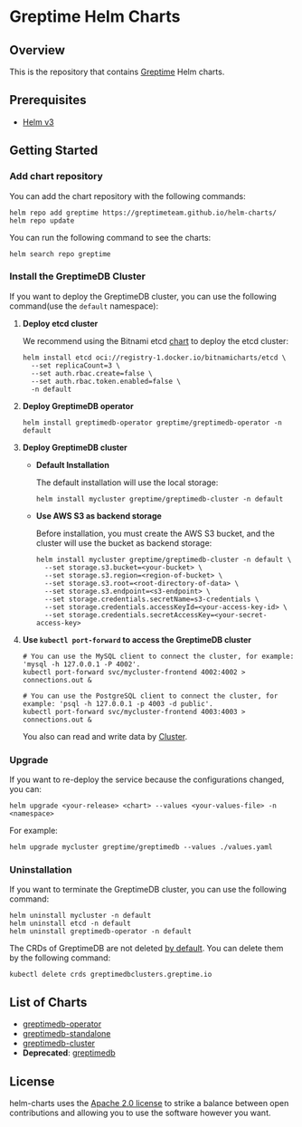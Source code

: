 # Greptime Helm Charts

## Overview

This is the repository that contains [Greptime](https://greptime.com/) Helm charts.

## Prerequisites

- [Helm v3](https://helm.sh/docs/intro/install/)

## Getting Started

### Add chart repository

You can add the chart repository with the following commands:

```console
helm repo add greptime https://greptimeteam.github.io/helm-charts/
helm repo update
```

You can run the following command to see the charts:

```console
helm search repo greptime
```

### Install the GreptimeDB Cluster

If you want to deploy the GreptimeDB cluster, you can use the following command(use the `default` namespace):

1. **Deploy etcd cluster**

   We recommend using the Bitnami etcd [chart](https://github.com/bitnami/charts/blob/main/bitnami/etcd/README.md) to deploy the etcd cluster:

   ```console
   helm install etcd oci://registry-1.docker.io/bitnamicharts/etcd \
     --set replicaCount=3 \
     --set auth.rbac.create=false \
     --set auth.rbac.token.enabled=false \
     -n default
   ```

2. **Deploy GreptimeDB operator**

   ```console
   helm install greptimedb-operator greptime/greptimedb-operator -n default
   ```

3. **Deploy GreptimeDB cluster**

   - **Default Installation**

     The default installation will use the local storage:
     
     ```console
     helm install mycluster greptime/greptimedb-cluster -n default
     ```

   - **Use AWS S3 as backend storage**

     Before installation, you must create the AWS S3 bucket, and the cluster will use the bucket as backend storage:
     
     ```console
     helm install mycluster greptime/greptimedb-cluster -n default \
       --set storage.s3.bucket=<your-bucket> \
       --set storage.s3.region=<region-of-bucket> \
       --set storage.s3.root=<root-directory-of-data> \
       --set storage.s3.endpoint=<s3-endpoint> \
       --set storage.credentials.secretName=s3-credentials \
       --set storage.credentials.accessKeyId=<your-access-key-id> \
       --set storage.credentials.secretAccessKey=<your-secret-access-key>
     ```

4. **Use `kubectl port-forward` to access the GreptimeDB cluster**

   ```console
   # You can use the MySQL client to connect the cluster, for example: 'mysql -h 127.0.0.1 -P 4002'.
   kubectl port-forward svc/mycluster-frontend 4002:4002 > connections.out &
   
   # You can use the PostgreSQL client to connect the cluster, for example: 'psql -h 127.0.0.1 -p 4003 -d public'.
   kubectl port-forward svc/mycluster-frontend 4003:4003 > connections.out &
   ```

   You also can read and write data by [Cluster](https://docs.greptime.com/user-guide/cluster).

### Upgrade

If you want to re-deploy the service because the configurations changed, you can:

```console
helm upgrade <your-release> <chart> --values <your-values-file> -n <namespace>
```

For example:

```console
helm upgrade mycluster greptime/greptimedb --values ./values.yaml
```

### Uninstallation

If you want to terminate the GreptimeDB cluster, you can use the following command:

```console
helm uninstall mycluster -n default
helm uninstall etcd -n default
helm uninstall greptimedb-operator -n default
```

The CRDs of GreptimeDB are not deleted [by default](https://helm.sh/docs/topics/charts/#limitations-on-crds). You can delete them by the following command:

```console
kubectl delete crds greptimedbclusters.greptime.io
```

## List of Charts

- [greptimedb-operator](./charts/greptimedb-operator/README.md)
- [greptimedb-standalone](./charts/greptimedb-standalone/README.md)
- [greptimedb-cluster](./charts/greptimedb-cluster/README.md)
- **Deprecated**: [greptimedb](./charts/greptimedb/README.md)

## License

helm-charts uses the [Apache 2.0 license](./LICENSE) to strike a balance between open contributions and allowing you to use the software however you want.
